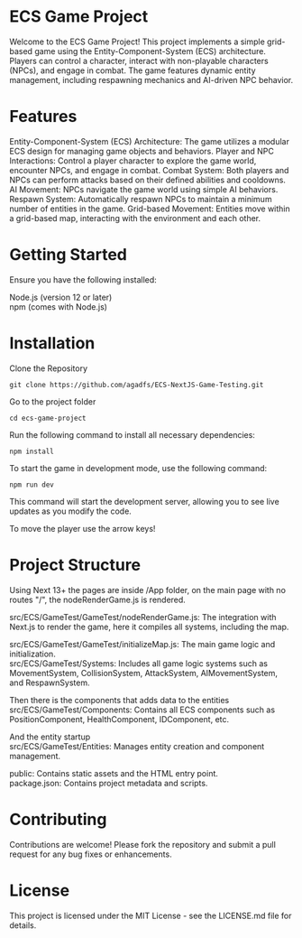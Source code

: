 # ECS Game Project
Welcome to the ECS Game Project! This project implements a simple grid-based game using the Entity-Component-System (ECS) architecture. Players can control a character, interact with non-playable characters (NPCs), and engage in combat. The game features dynamic entity management, including respawning mechanics and AI-driven NPC behavior.

# Features
Entity-Component-System (ECS) Architecture: The game utilizes a modular ECS design for managing game objects and behaviors.
Player and NPC Interactions: Control a player character to explore the game world, encounter NPCs, and engage in combat.
Combat System: Both players and NPCs can perform attacks based on their defined abilities and cooldowns.
AI Movement: NPCs navigate the game world using simple AI behaviors.
Respawn System: Automatically respawn NPCs to maintain a minimum number of entities in the game.
Grid-based Movement: Entities move within a grid-based map, interacting with the environment and each other.

# Getting Started

Ensure you have the following installed:<br />

Node.js (version 12 or later)<br />
npm (comes with Node.js)<br />

# Installation

Clone the Repository

```
git clone https://github.com/agadfs/ECS-NextJS-Game-Testing.git
```

Go to the project folder

```
cd ecs-game-project
```


Run the following command to install all necessary dependencies:

```
npm install
```

To start the game in development mode, use the following command:

```
npm run dev
```
This command will start the development server, allowing you to see live updates as you modify the code.

To move the player use the arrow keys!<br/>



# Project Structure
Using Next 13+ the pages are inside /App folder, on the main page with no routes "/", the nodeRenderGame.js is rendered.<br />

src/ECS/GameTest/GameTest/nodeRenderGame.js: The integration with Next.js to render the game, here it compiles all systems, including the map.<br />

src/ECS/GameTest/GameTest/initializeMap.js: The main game logic and initialization.<br />
src/ECS/GameTest/Systems: Includes all game logic systems such as MovementSystem, CollisionSystem, AttackSystem, AIMovementSystem, and RespawnSystem.<br />

Then there is the components that adds data to the entities<br />
src/ECS/GameTest/Components: Contains all ECS components such as PositionComponent, HealthComponent, IDComponent, etc.<br />

And the entity startup <br />
src/ECS/GameTest/Entities: Manages entity creation and component management.<br />





public: Contains static assets and the HTML entry point.<br />
package.json: Contains project metadata and scripts.<br />

# Contributing
Contributions are welcome! Please fork the repository and submit a pull request for any bug fixes or enhancements.<br />

# License
This project is licensed under the MIT License - see the LICENSE.md file for details.

